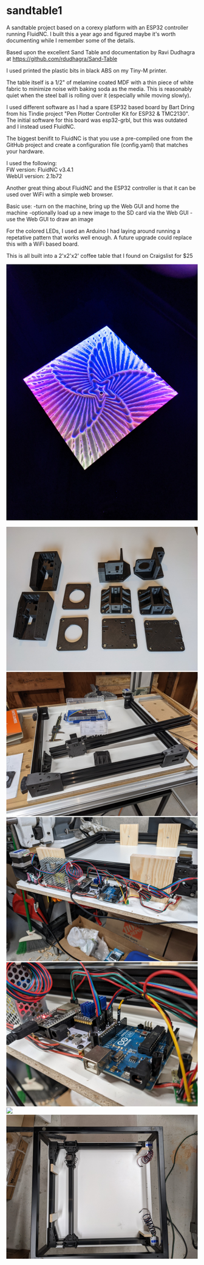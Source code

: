 # sandtable1
A sandtable project based on a corexy platform with an ESP32 controller running FluidNC.  I built this a year ago and figured maybe it's worth documenting
while I remember some of the details.

Based upon the excellent Sand Table and documentation by Ravi Dudhagra at https://github.com/rdudhagra/Sand-Table

I used printed the plastic bits in black ABS on my Tiny-M printer.

The table itself is a 1/2" of melamine coated MDF with a thin piece of white fabric to minimize noise with baking soda as the media. 
This is reasonably quiet when the steel ball is rolling over it (especially while moving slowly).

I used different software as I had a spare ESP32 based board by Bart Dring from his Tindie project "Pen Plotter Controller Kit for ESP32 & TMC2130".
The initial software for this board was esp32-grbl, but this was outdated and I instead used FluidNC. 

The biggest benifit to FluidNC is that you use a pre-compiled one from the GitHub project and create a configuration file (config.yaml) that matches your hardware.

I used the following:  
FW version: FluidNC v3.4.1  
WebUI version: 2.1b72  

Another great thing about FluidNC and the ESP32 controller is that it can be used over WiFi with a simple web browser.

Basic use:
-turn on the machine, bring up the Web GUI and home the machine
-optionally load up a new image to the SD card via the Web GUI
-use the Web GUI to draw an image

For the colored LEDs, I used an Arduino I had laying around running a repetative pattern that works well enough. A future upgrade could replace this with a WiFi based board. 

This is all built into a 2'x2'x2' coffee table that I found on Craigslist for $25

![Sample Image](images/star-image.jpg)

![](images/plastic-printed.jpg)
![](images/building.jpg)
![](images/construction-layout.jpg)
![](images/controllers.jpg)
![](images/side-vew-corexy.jpg)
![](images/top-view-corexy.jpg)
